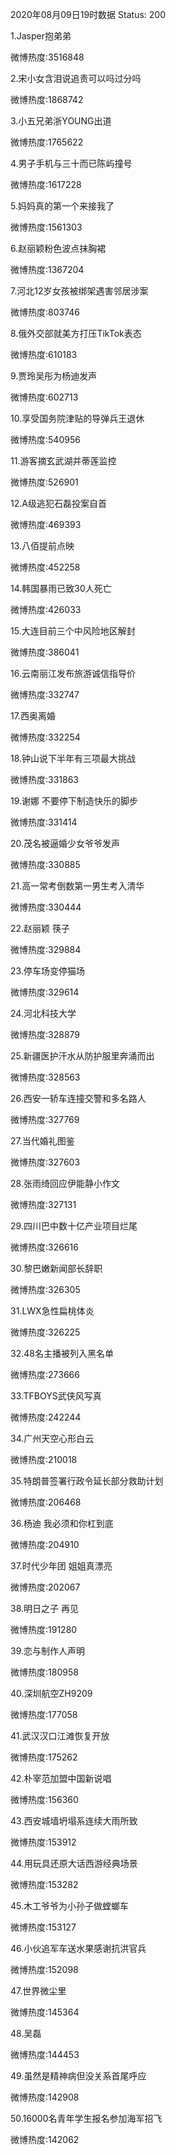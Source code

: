 2020年08月09日19时数据
Status: 200

1.Jasper抱弟弟

微博热度:3516848

2.宋小女含泪说追责可以吗过分吗

微博热度:1868742

3.小五兄弟浙YOUNG出道

微博热度:1765622

4.男子手机与三十而已陈屿撞号

微博热度:1617228

5.妈妈真的第一个来接我了

微博热度:1561303

6.赵丽颖粉色波点抹胸裙

微博热度:1367204

7.河北12岁女孩被绑架遇害邻居涉案

微博热度:803746

8.俄外交部就美方打压TikTok表态

微博热度:610183

9.贾玲吴彤为杨迪发声

微博热度:602713

10.享受国务院津贴的导弹兵王退休

微博热度:540956

11.游客摘玄武湖并蒂莲监控

微博热度:526901

12.A级逃犯石磊投案自首

微博热度:469393

13.八佰提前点映

微博热度:452258

14.韩国暴雨已致30人死亡

微博热度:426033

15.大连目前三个中风险地区解封

微博热度:386041

16.云南丽江发布旅游诚信指导价

微博热度:332747

17.西奥离婚

微博热度:332254

18.钟山说下半年有三项最大挑战

微博热度:331863

19.谢娜 不要停下制造快乐的脚步

微博热度:331414

20.茂名被逼婚少女爷爷发声

微博热度:330885

21.高一常考倒数第一男生考入清华

微博热度:330444

22.赵丽颖 筷子

微博热度:329884

23.停车场变停猫场

微博热度:329614

24.河北科技大学

微博热度:328879

25.新疆医护汗水从防护服里奔涌而出

微博热度:328563

26.西安一轿车连撞交警和多名路人

微博热度:327769

27.当代婚礼图鉴

微博热度:327603

28.张雨绮回应伊能静小作文

微博热度:327131

29.四川巴中数十亿产业项目烂尾

微博热度:326616

30.黎巴嫩新闻部长辞职

微博热度:326305

31.LWX急性扁桃体炎

微博热度:326225

32.48名主播被列入黑名单

微博热度:273666

33.TFBOYS武侠风写真

微博热度:242244

34.广州天空心形白云

微博热度:210018

35.特朗普签署行政令延长部分救助计划

微博热度:206468

36.杨迪 我必须和你杠到底

微博热度:204910

37.时代少年团 姐姐真漂亮

微博热度:202067

38.明日之子 再见

微博热度:191280

39.恋与制作人声明

微博热度:180958

40.深圳航空ZH9209

微博热度:177058

41.武汉汉口江滩恢复开放

微博热度:175262

42.朴宰范加盟中国新说唱

微博热度:156360

43.西安城墙坍塌系连续大雨所致

微博热度:153912

44.用玩具还原大话西游经典场景

微博热度:153282

45.木工爷爷为小孙子做螳螂车

微博热度:153127

46.小伙追军车送水果感谢抗洪官兵

微博热度:152098

47.世界微尘里

微博热度:145364

48.吴磊

微博热度:144453

49.虽然是精神病但没关系首尾呼应

微博热度:142908

50.16000名青年学生报名参加海军招飞

微博热度:142062

